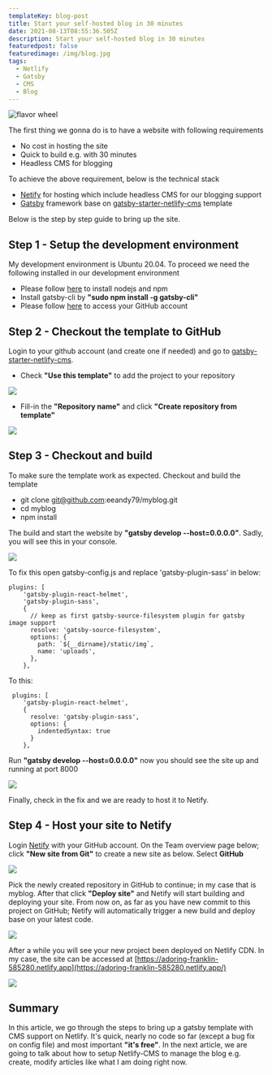 ```yaml
---
templateKey: blog-post
title: Start your self-hosted blog in 30 minutes
date: 2021-08-13T08:55:36.505Z
description: Start your self-hosted blog in 30 minutes
featuredpost: false
featuredimage: /img/blog.jpg
tags:
  - Netlify
  - Gatsby
  - CMS
  - Blog
---
```

![flavor wheel](/img/blog.jpg)

The first thing we gonna do is to have a website with following requirements

* No cost in hosting the site
* Quick to build e.g. with 30 minutes
* Headless CMS for blogging 

To achieve the above requirement, below is the technical stack

* [Netify](https://www.netlify.com/) for hosting which include headless CMS for our blogging support
* [Gatsby](https://www.gatsbyjs.com/) framework base on [gatsby-starter-netlify-cms](https://github.com/netlify-templates/gatsby-starter-netlify-cms) template

Below is the step by step guide to bring up the site.

## Step 1 - Setup the development environment

My development environment is Ubuntu 20.04. To proceed we need the following installed in our development environment

* Please follow [here](https://linuxize.com/post/how-to-install-node-js-on-ubuntu-18.04/) to install nodejs and npm
* Install gatsby-cli by **"sudo npm install -g gatsby-cli"**
* Please follow [here](https://docs.github.com/en/github/authenticating-to-github/connecting-to-github-with-ssh/adding-a-new-ssh-key-to-your-github-account) to access your GitHub account

## Step 2 - Checkout the template to GitHub

Login to your github account (and create one if needed) and go to [gatsby-starter-netlify-cms](https://github.com/netlify-templates/gatsby-starter-netlify-cms). 

* Check **"Use this template"** to add the project to your repository

![](/img/step1.jpg)

* Fill-in the **"Repository name"** and click **"Create repository from template"**

![](/img/step1b.jpg)

## Step 3 - Checkout and build

To make sure the template work as expected. Checkout and build the template

* git clone git@github.com:eeandy79/myblog.git
* cd myblog
* npm install

The build and start the website by **"gatsby develop --host=0.0.0.0"**. Sadly, you will see this in your console.

![](/img/step1c.jpg)

To fix this open gatsby-config.js and replace 'gatsby-plugin-sass' in below:

```
plugins: [
    'gatsby-plugin-react-helmet',
    'gatsby-plugin-sass',
    {
      // keep as first gatsby-source-filesystem plugin for gatsby image support
      resolve: 'gatsby-source-filesystem',
      options: {
        path: `${__dirname}/static/img`,
        name: 'uploads',
      },
    },
```

To this:

```
 plugins: [
    'gatsby-plugin-react-helmet',
    {
      resolve: 'gatsby-plugin-sass',
      options: {
        indentedSyntax: true
      }
    },
```

Run **"gatsby develop --host=0.0.0.0"** now you should see the site up and running at port 8000

![](/img/step1d.jpg)

Finally, check in the fix and we are ready to host it to Netify.

## Step 4 - Host your site to Netify

Login [Netify](https://app.netlify.com/) with your GitHub account. On the Team overview page below; click **"New site from Git"** to create a new site as below. Select **GitHub**

![](/img/step2b.jpg)

Pick the newly created repository in GitHub to continue; in my case that is myblog. After that click **"Deploy site"** and Netify will start building and deploying your site. From now on, as far as you have new commit to this project on GitHub; Netify will automatically trigger a new build and deploy base on your latest code.

![](/img/step2c.jpg)

After a while you will see your new project been deployed on Netlify CDN. In my case, the site can be accessed at [https://adoring-franklin-585280.netlify.app](https://adoring-franklin-585280.netlify.app/)

![](/img/step2d.jpg)

## Summary

In this article, we go through the steps to bring up a gatsby template with CMS support on Netlify. It's quick, nearly no code so far (except a bug fix on config file) and most important **"it's free"**. In the next article, we are going to talk about how to setup Netlify-CMS to manage the blog e.g. create, modify articles like what I am doing right now.